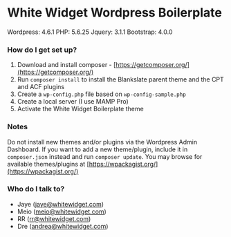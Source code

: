 # White Widget Wordpress Boilerplate #

Wordpress: 4.6.1
PHP: 5.6.25
Jquery: 3.1.1
Bootstrap: 4.0.0

### How do I get set up? ###

1. Download and install composer - [https://getcomposer.org/](https://getcomposer.org/)
2. Run `composer install` to install the Blankslate parent theme and the CPT and ACF plugins
3. Create a `wp-config.php` file based on `wp-config-sample.php`
4. Create a local server (I use MAMP Pro)
5. Activate the White Widget Boilerplate theme

### Notes ###

Do not install new themes and/or plugins via the Wordpress Admin Dashboard. If you want to add a new theme/plugin, include it in `composer.json` instead and run `composer update`. You may browse for available themes/plugins at [https://wpackagist.org/](https://wpackagist.org/)

### Who do I talk to? ###

* Jaye (jaye@whitewidget.com)
* Meio (meio@whitewidget.com)
* RR (rr@whitewidget.com)
* Dre (andrea@whitewidget.com)